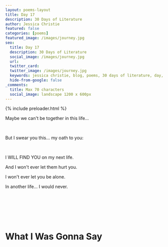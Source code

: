 ```yaml
---
layout: poems-layout
title: Day 17
description: 30 Days of Literature 
author: Jessica Christie
featured: false
categories: [poems]
featured_image: /images/journey.jpg
seo:
  title: Day 17
  description: 30 Days of Literature
  social_image: /images/journey.jpg
  url:
  twitter_card:
  twitter_image: /images/journey.jpg
  keywords: jessica christie, blog, poems, 30 days of literature, day, oath, alone, promise
  hide-from-google: false
_comments:
  title: Max 70 characters
  social_image: landscape 1200 x 600px
---
```


{% include preloader.html %}

Maybe we can't be together in this life...

&nbsp;

But I swear you this... my oath to you:

&nbsp;

I WILL FIND YOU on my next life.

And I won't ever let them hurt you.

I won't ever let you be alone.

In another life... I would never.

&nbsp;

&nbsp;

&nbsp;

# What I Was Gonna Say

&nbsp;

&nbsp;
